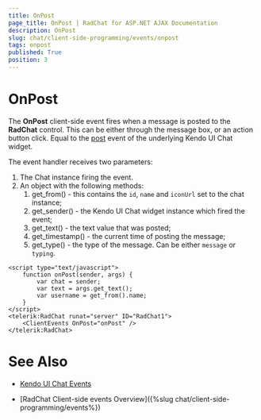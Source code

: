 ```yaml
---
title: OnPost
page_title: OnPost | RadChat for ASP.NET AJAX Documentation
description: OnPost
slug: chat/client-side-programming/events/onpost
tags: onpost
published: True
position: 3
---
```


# OnPost


The **OnPost** client-side event fires when a message is posted to the **RadChat** control. This can be either through the message box, or an action button click. Equal to the [post](https://docs.telerik.com/kendo-ui/api/javascript/ui/chat/events/post) event of the underlying Kendo UI Chat widget.

The event handler receives two parameters:

1. The Chat instance firing the event.
2. An object with the following methods:
    1. get_from() - this contains the `id`, `name` and `iconUrl` set to the chat instance;
    2. get_sender() - the Kendo UI Chat widget instance which fired the event; 
    3. get_text() - the text value that was posted;
    4. get_timestamp() - the current time of posting the message;
    5. get_type() - the type of the message. Can be either `message` or `typing`.

````ASPNET
<script type="text/javascript">
    function onPost(sender, args) {
        var chat = sender;
        var text = args.get_text();
        var username = get_from().name;
    }
</script>
<telerik:RadChat runat="server" ID="RadChat1">
    <ClientEvents OnPost="onPost" />
</telerik:RadChat>
````

# See Also

 * [Kendo UI Chat Events](http://docs.telerik.com/kendo-ui/api/javascript/ui/chat#events)

 * [RadChat Client-side events Overview]({%slug chat/client-side-programming/events%})

